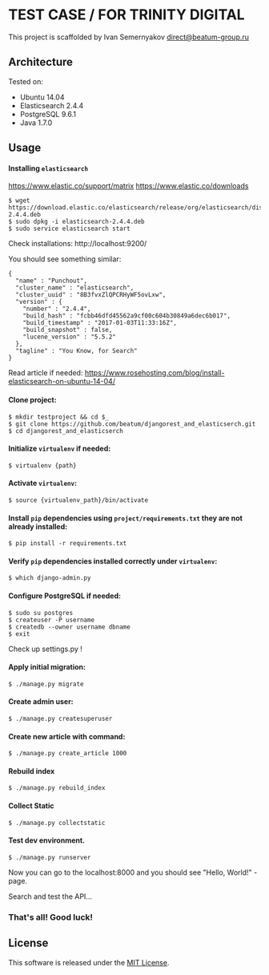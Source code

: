 # TEST CASE / FOR TRINITY DIGITAL

This project is scaffolded by Ivan Semernyakov <direct@beatum-group.ru>

## Architecture

Tested on:

* Ubuntu 14.04
* Elasticsearch 2.4.4
* PostgreSQL 9.6.1
* Java 1.7.0

## Usage

#### Installing ```elasticsearch```

https://www.elastic.co/support/matrix
https://www.elastic.co/downloads

```
$ wget https://download.elastic.co/elasticsearch/release/org/elasticsearch/distribution/deb/elasticsearch/2.4.4/elasticsearch-2.4.4.deb
$ sudo dpkg -i elasticsearch-2.4.4.deb
$ sudo service elasticsearch start
```

Check installations: http://localhost:9200/

You should see something similar:

```
{
  "name" : "Punchout",
  "cluster_name" : "elasticsearch",
  "cluster_uuid" : "8B3fvxZlQPCRHyWF5ovLxw",
  "version" : {
    "number" : "2.4.4",
    "build_hash" : "fcbb46dfd45562a9cf00c604b30849a6dec6b017",
    "build_timestamp" : "2017-01-03T11:33:16Z",
    "build_snapshot" : false,
    "lucene_version" : "5.5.2"
  },
  "tagline" : "You Know, for Search"
}
```

Read article if needed: https://www.rosehosting.com/blog/install-elasticsearch-on-ubuntu-14-04/

#### Clone project:
```
$ mkdir testproject && cd $_
$ git clone https://github.com/beatum/djangorest_and_elasticserch.git
$ cd djangorest_and_elasticserch
```

#### Initialize ```virtualenv``` if needed:
```
$ virtualenv {path}
```

#### Activate ```virtualenv```:
```
$ source {virtualenv_path}/bin/activate
```

#### Install ```pip``` dependencies using ```project/requirements.txt``` they are not already installed:
```
$ pip install -r requirements.txt
```

#### Verify ```pip``` dependencies installed correctly under ```virtualenv```:
```
$ which django-admin.py
```

#### Configure PostgreSQL if needed:
```
$ sudo su postgres
$ createuser -P username
$ createdb --owner username dbname
$ exit
```

Check up settings.py !

#### Apply initial migration:
```
$ ./manage.py migrate
```

#### Create admin user:
```
$ ./manage.py createsuperuser
```

#### Create new article with command:
```
$ ./manage.py create_article 1000
```

#### Rebuild index
```
$ ./manage.py rebuild_index
```

#### Collect Static
```
$ ./manage.py collectstatic
```


#### Test dev environment.
```
$ ./manage.py runserver
```

Now you can go to the localhost:8000 and you should see "Hello, World!" - page.

Search and test the API...

### That's all! Good luck!

## License

This software is released under the [MIT License](http://opensource.org/licenses/MIT).


